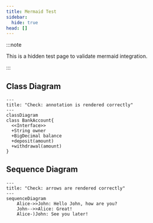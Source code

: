 ```yaml
---
title: Mermaid Test
sidebar:
  hide: true
head: []
---
```


:::note

This is a hidden test page to validate mermaid integration.

:::

## Class Diagram

```mermaid
---
title: "Check: annotation is rendered correctly"
---
classDiagram
class BankAccount{
  <<Interface>>
  +String owner
  +BigDecimal balance
  +deposit(amount)
  +withdrawal(amount)
}
```

## Sequence Diagram

```mermaid
---
title: "Check: arrows are rendered correctly"
---
sequenceDiagram
    Alice->>John: Hello John, how are you?
    John-->>Alice: Great!
    Alice-)John: See you later!
```
